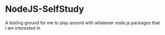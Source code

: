 # NodeJS-SelfStudy
A testing ground for me to play around with whatever node.js packages that I am interested in
